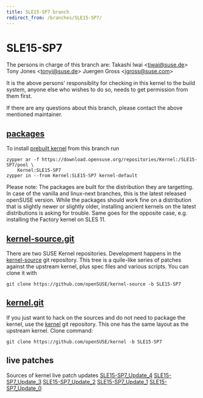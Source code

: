 ```yaml
---
title: SLE15-SP7 branch
redirect_from: /branches/SLE15-SP7/
---
```

# SLE15-SP7
The persons in charge of this branch are:
Takashi Iwai <[tiwai@suse.de](mailto:tiwai@suse.de?subject=SLE15-SP7%20branch)>
Tony Jones <[tonyj@suse.de](mailto:tonyj@suse.de?subject=SLE15-SP7%20branch)>
Juergen Gross <[jgross@suse.com](mailto:jgross@suse.com?subject=SLE15-SP7%20branch)>

It is the above persons' responsiblity for checking in this kernel to
the build system, anyone else who wishes to do so, needs to get
permission from them first.

If there are any questions about this branch, please contact the above
mentioned maintainer.


## [packages](https://download.opensuse.org/repositories/Kernel:/SLE15-SP7)
To install
[prebuilt kernel](https://download.opensuse.org/repositories/Kernel:/SLE15-SP7)
from this branch run

```
zypper ar -f https://download.opensuse.org/repositories/Kernel:/SLE15-SP7/pool \
    Kernel:SLE15-SP7
zypper in --from Kernel:SLE15-SP7 kernel-default
```

Please note: The packages are built for the distribution they are
targetting. In case of the vanilla and linux-next branches, this is the
latest released openSUSE version. While the packages should work
fine on a distribution that is slightly newer or slightly older,
installing ancient kernels on the latest distributions is asking for
trouble. Same goes for the opposite case, e.g. installing the Factory
kernel on SLES 11.

## [kernel-source.git](https://github.com/openSUSE/kernel-source/tree/SLE15-SP7)
There are two SUSE Kernel repositories. Development happens in the
[kernel-source](https://github.com/openSUSE/kernel-source/tree/SLE15-SP7)
git repository. This tree is a quile-like series of patches against the
upstream kernel, plus spec files and various scripts. You can clone it
with

```
git clone https://github.com/openSUSE/kernel-source -b SLE15-SP7
```

## [kernel.git](https://github.com/openSUSE/kernel/tree/SLE15-SP7)
If you just want to hack on the sources and do not need to package the
kernel, use the [kernel](https://github.com/openSUSE/kernel/tree/SLE15-SP7)
git repository. This one has the same layout as the upstream kernel. Clone
command:

```
git clone https://github.com/openSUSE/kernel -b SLE15-SP7
```

## live patches
Sources of kernel live patch updates [SLE15-SP7_Update_4](https://github.com/SUSE/kernel-livepatch/tree/SLE15-SP7_Update_4) [SLE15-SP7_Update_3](https://github.com/SUSE/kernel-livepatch/tree/SLE15-SP7_Update_3) [SLE15-SP7_Update_2](https://github.com/SUSE/kernel-livepatch/tree/SLE15-SP7_Update_2) [SLE15-SP7_Update_1](https://github.com/SUSE/kernel-livepatch/tree/SLE15-SP7_Update_1) [SLE15-SP7_Update_0](https://github.com/SUSE/kernel-livepatch/tree/SLE15-SP7_Update_0)
